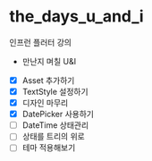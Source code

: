 # the_days_u_and_i

인프런 플러터 강의
 - 만난지 며칠 U&I

 - [x] Asset 추가하기
 - [x] TextStyle 설정하기
 - [x] 디자인 마무리
 - [x] DatePicker 사용하기
 - [ ] DateTime 상태관리
 - [ ] 상태를 트리의 위로
 - [ ] 테마 적용해보기